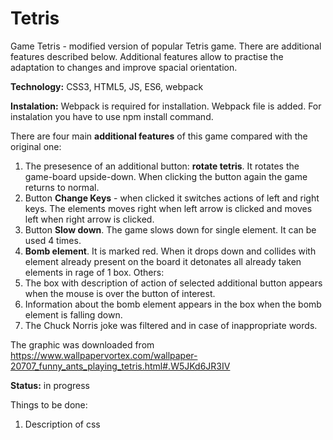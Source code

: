 # Tetris
Game Tetris - modified version of popular Tetris game. There are additional features described below.
Additional features allow to practise the adaptation to changes and improve spacial orientation.

**Technology:** CSS3, HTML5, JS, ES6, webpack

**Instalation:** Webpack is required for installation. Webpack file is added. For instalation you have to use npm install command.

There are four main **additional features** of this game compared with the original one:
1. The presesence of an additional button: **rotate tetris**. It rotates the game-board upside-down. When clicking the button again the game returns to normal.
2. Button **Change Keys** - when clicked it switches actions of left and right keys. The elements moves right when left arrow is clicked and moves left when right arrow is clicked.
3. Button **Slow down**. The game slows down for single element. It can be used 4 times.
4. **Bomb element**. It is marked red. When it drops down and collides with element already present on the board it detonates all already taken elements in rage of 1 box.
Others:
1. The box with description of action of selected additional button appears when the mouse is over the button of interest.
2. Information about the bomb element appears in the box when the bomb element is falling down.
3. The Chuck Norris joke was filtered and in case of inappropriate words.

The graphic was downloaded from 
https://www.wallpapervortex.com/wallpaper-20707_funny_ants_playing_tetris.html#.W5JKd6JR3IV

**Status:** in progress

Things to be done:
1. Description of css
